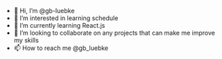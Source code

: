 - 👋 Hi, I’m @gb-luebke
- 👀 I’m interested in learning schedule
- 🌱 I’m currently learning React.js
- 💞️ I’m looking to collaborate on any projects that can make me improve my skills
- 📫 How to reach me @gb_luebke

<!---
gb-luebke/gb-luebke is a ✨ special ✨ repository because its `README.md` (this file) appears on your GitHub profile.
You can click the Preview link to take a look at your changes.
--->
